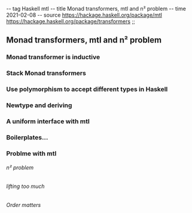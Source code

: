 -- tag Haskell mtl
-- title Monad transformers, mtl and n² problem
-- time 2021-02-08
-- source https://hackage.haskell.org/package/mtl
          https://hackage.haskell.org/package/transformers
;;
## Monad transformers, mtl and n² problem


### Monad transformer is inductive

### Stack Monad transformers

### Use polymorphism to accept different types in Haskell

### Newtype and deriving

### A uniform interface with mtl

### Boilerplates...

### Problme with mtl

###### n² problem

###### lifting too much

###### Order matters
